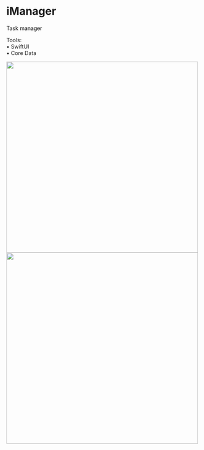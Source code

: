 # iManager
Task manager

<p>
Tools: <br>
• SwiftUI <br>
• Core Data <br>
</p>

<p>
<img src="https://user-images.githubusercontent.com/97231324/215274407-7b6bab6d-6150-410a-8050-ee921fd83712.jpg" height=500>
<img src="https://user-images.githubusercontent.com/97231324/215274409-dadbd767-9cfe-4f7c-b505-f10688ce2831.jpg" height=500>
</p>
